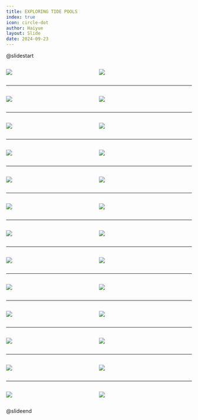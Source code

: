 ```yaml
---
title: EXPLORING TIDE POOLS
index: true
icon: circle-dot
author: Haiyue
layout: Slide
date: 2024-09-23
---
```

 
@slidestart

<div style="display:flex">
<div style="flex:1">

![](/reading/english/Level-R/EXPLORING%20TIDE%20POOLS/001.webp)
</div>
<div style="flex:1">

![](/reading/english/Level-R/EXPLORING%20TIDE%20POOLS/002.webp)
</div>
</div>

---

<div style="display:flex">
<div style="flex:1">

![](/reading/english/Level-R/EXPLORING%20TIDE%20POOLS/003.webp)
</div>
<div style="flex:1">

![](/reading/english/Level-R/EXPLORING%20TIDE%20POOLS/004.webp)
</div>
</div>

---

<div style="display:flex">
<div style="flex:1">

![](/reading/english/Level-R/EXPLORING%20TIDE%20POOLS/005.webp)
</div>
<div style="flex:1">

![](/reading/english/Level-R/EXPLORING%20TIDE%20POOLS/006.webp)
</div>
</div>

---

<div style="display:flex">
<div style="flex:1">

![](/reading/english/Level-R/EXPLORING%20TIDE%20POOLS/007.webp)
</div>
<div style="flex:1">

![](/reading/english/Level-R/EXPLORING%20TIDE%20POOLS/008.webp)
</div>
</div>

---

<div style="display:flex">
<div style="flex:1">

![](/reading/english/Level-R/EXPLORING%20TIDE%20POOLS/009.webp)
</div>
<div style="flex:1">

![](/reading/english/Level-R/EXPLORING%20TIDE%20POOLS/010.webp)
</div>
</div>

---

<div style="display:flex">
<div style="flex:1">

![](/reading/english/Level-R/EXPLORING%20TIDE%20POOLS/011.webp)
</div>
<div style="flex:1">

![](/reading/english/Level-R/EXPLORING%20TIDE%20POOLS/012.webp)
</div>
</div>

---

<div style="display:flex">
<div style="flex:1">

![](/reading/english/Level-R/EXPLORING%20TIDE%20POOLS/013.webp)
</div>
<div style="flex:1">

![](/reading/english/Level-R/EXPLORING%20TIDE%20POOLS/014.webp)
</div>
</div>

---

<div style="display:flex">
<div style="flex:1">

![](/reading/english/Level-R/EXPLORING%20TIDE%20POOLS/015.webp)
</div>
<div style="flex:1">

![](/reading/english/Level-R/EXPLORING%20TIDE%20POOLS/016.webp)
</div>
</div>

---

<div style="display:flex">
<div style="flex:1">

![](/reading/english/Level-R/EXPLORING%20TIDE%20POOLS/017.webp)
</div>
<div style="flex:1">

![](/reading/english/Level-R/EXPLORING%20TIDE%20POOLS/018.webp)
</div>
</div>

---

<div style="display:flex">
<div style="flex:1">

![](/reading/english/Level-R/EXPLORING%20TIDE%20POOLS/019.webp)
</div>
<div style="flex:1">

![](/reading/english/Level-R/EXPLORING%20TIDE%20POOLS/020.webp)
</div>
</div>

---

<div style="display:flex">
<div style="flex:1">

![](/reading/english/Level-R/EXPLORING%20TIDE%20POOLS/021.webp)
</div>
<div style="flex:1">

![](/reading/english/Level-R/EXPLORING%20TIDE%20POOLS/022.webp)
</div>
</div>

---

<div style="display:flex">
<div style="flex:1">

![](/reading/english/Level-R/EXPLORING%20TIDE%20POOLS/023.webp)
</div>
<div style="flex:1">

![](/reading/english/Level-R/EXPLORING%20TIDE%20POOLS/024.webp)
</div>
</div>

---

<div style="display:flex">
<div style="flex:1">

![](/reading/english/Level-R/EXPLORING%20TIDE%20POOLS/025.webp)
</div>
<div style="flex:1">

![](/reading/english/Level-R/EXPLORING%20TIDE%20POOLS/026.webp)
</div>
</div>

@slideend